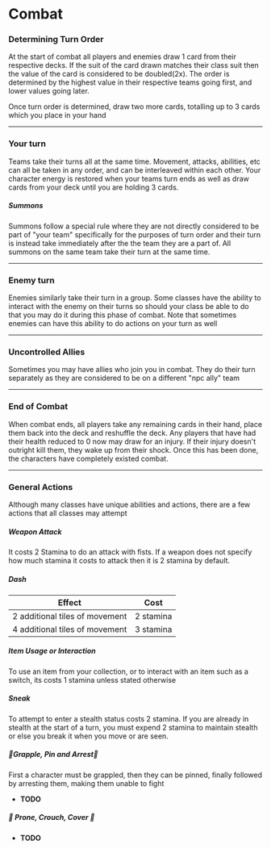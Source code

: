 # Combat

### Determining Turn Order
At the start of combat all players and enemies draw 1 card from their respective decks. If the suit of the card drawn matches their class suit then the value of the card is considered to be doubled(2x). The order is determined by the highest value in their respective teams going first, and lower values going later.

Once turn order is determined, draw two more cards, totalling up to 3 cards which you place in your hand

---

### Your turn
Teams take their turns all at the same time. Movement, attacks, abilities, etc can all be taken in any order, and can be interleaved within each other. Your character energy is restored when your teams turn ends as well as draw cards from your deck until you are holding 3 cards.

##### Summons

Summons follow a special rule where they are not directly considered to be part of "your team" specifically for the purposes of turn order and their turn is instead take immediately after the the team they are a part of. All summons on the same team take their turn at the same time.

---

### Enemy turn
Enemies similarly take their turn in a group. Some classes have the ability to interact with the enemy on their turns so should your class be able to do that you may do it during this phase of combat. Note that sometimes enemies can have this ability to do actions on your turn as well

---

### Uncontrolled Allies
Sometimes you may have allies who join you in combat. They do their turn separately as they are considered to be on a different "npc ally" team

---

### End of Combat

When combat ends, all players take any remaining cards in their hand, place them back into the deck and reshuffle the deck. Any players that have had their health reduced to 0 now may draw for an injury. If their injury doesn't outright kill them, they wake up from their shock. Once this has been done, the characters have completely existed combat. 

---

### General Actions
Although many classes have unique abilities and actions, there are a few actions that all classes may attempt
##### Weapon Attack
It costs 2 Stamina to do an attack with fists. If a weapon does not specify how much stamina it costs to attack then it is 2 stamina by default.
##### Dash
| Effect | Cost |
| --- | --- |
| 2 additional tiles of movement | 2 stamina |
| 4 additional tiles of movement | 3 stamina |
##### Item Usage or Interaction
To use an item from your collection, or to interact with an item such as a switch, its costs 1 stamina unless stated otherwise
##### Sneak 
To attempt to enter a stealth status costs 2 stamina. If you are already in stealth at the start of a turn, you must expend 2 stamina to maintain stealth or else you break it when you move or are seen.
##### 🔻Grapple, Pin and Arrest🔻
First a character must be grappled, then they can be pinned, finally followed by arresting them, making them unable to fight
- **TODO**

##### 🔻 Prone, Crouch, Cover 🔻
- **TODO**


